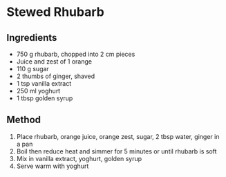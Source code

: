 # Stewed Rhubarb

## Ingredients
* 750 g rhubarb, chopped into 2 cm pieces
* Juice and zest of 1 orange
* 110 g sugar
* 2 thumbs of ginger, shaved
* 1 tsp vanilla extract
* 250 ml yoghurt
* 1 tbsp golden syrup

## Method
1. Place rhubarb, orange juice, orange zest, sugar, 2 tbsp water, ginger in a pan
2. Boil then reduce heat and simmer for 5 minutes or until rhubarb is soft
3. Mix in vanilla extract, yoghurt, golden syrup
4. Serve warm with yoghurt